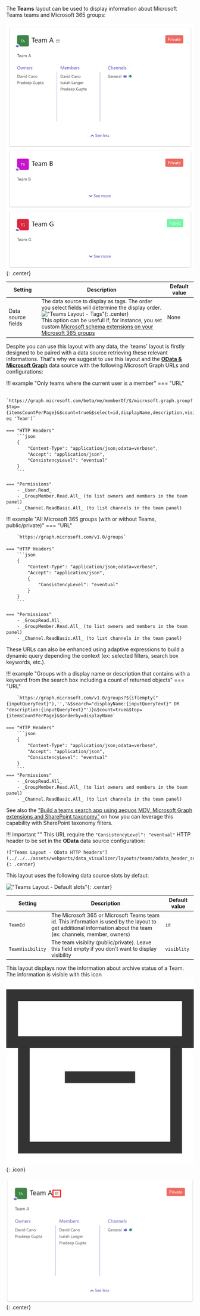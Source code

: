 The **Teams** layout can be used to display information about Microsoft Teams teams and Microsoft 365 groups:

!["Teams Layout - Overview"](../../../assets/webparts/data_visualizer/layouts/teams/teams_layout.png){: .center}

| Setting | Description | Default value 
| ------- |---------------- | ---------- |
| Data source fields | The data source to display as tags. The order you select fields will determine the display order.<br />!["Teams Layout - Tags"](../../../assets/webparts/data_visualizer/layouts/teams/teams_layout_tags.png){: .center} <br /> This option can be usefull if, for instance, you set custom [Microsoft schema extensions on your Microsoft 365 groups](https://docs.microsoft.com/en-us/graph/extensibility-schema-groups)  | None

Despite you can use this layout with any data, the 'teams' layout is firstly designed to be paired with a data source retrieving these relevant informations. That's why we suggest to use this layout and the [**OData & Microsoft Graph**](../data-sources/odata.md) data source with the following Microsoft Graph URLs and configurations:

!!! example "Only teams where the current user is a member"
	=== "URL"

		`https://graph.microsoft.com/beta/me/memberOf/$/microsoft.graph.group?$top={itemsCountPerPage}&$count=true&$select=id,displayName,description,visibility&$filter=resourceProvisioningOptions/Any(x:x eq 'Team')`

	=== "HTTP Headers"
		```json
		{
			"Content-Type": "application/json;odata=verbose",
			"Accept": "application/json",
			"ConsistencyLevel": "eventual"
		}
		```

	=== "Permissions"
		- _User.Read_
		- _GroupMember.Read.All_ (to list owners and members in the team panel)
		- _Channel.ReadBasic.All_ (to list channels in the team panel)

!!! example "All Microsoft 365 groups (with or without Teams, public/private)"
	=== "URL"

		`https://graph.microsoft.com/v1.0/groups`

	=== "HTTP Headers"
		```json
		{
			"Content-Type": "application/json;odata=verbose",
			"Accept": "application/json",
			{
				"ConsistencyLevel": "eventual"
			}
		}
		```

	=== "Permissions"
		- _GroupRead.All_
		- _GroupMember.Read.All_ (to list owners and members in the team panel)
		- _Channel.ReadBasic.All_ (to list channels in the team panel)


These URLs can also be enhanced using adaptive expressions to build a dynamic query depending the context (ex: selected filters, search box keywords, etc.). 

!!! example "Groups with a display name or description that contains with a keyword from the search box including a count of returned objects"
	=== "URL"

		`https://graph.microsoft.com/v1.0/groups?${if(empty("{inputQueryText}"),'','&$search="displayName:{inputQueryText}" OR "description:{inputQueryText}"')}&$count=true&$top={itemsCountPerPage}&$orderby=displayName`

	=== "HTTP Headers"
		```json
		{
			"Content-Type": "application/json;odata=verbose",
			"Accept": "application/json",
			"ConsistencyLevel": "eventual"
		}
		```
	=== "Permissions"
		- _GroupRead.All_
		- _GroupMember.Read.All_ (to list owners and members in the team panel)
		- _Channel.ReadBasic.All_ (to list channels in the team panel)		

See also the ["Build a teams search app using aequos MDV, Microsoft Graph extensions and SharePoint taxonomy"]() on how you can leverage this capability with SharePoint taxonomy filters.

!!! important ""
    This URL require the `"ConsistencyLevel": "eventual"` HTTP header to be set in the **OData** data source configuration:

    !["Teams Layout - OData HTTP headers"](../../../assets/webparts/data_visualizer/layouts/teams/odata_header_set.png){: .center}

This layout uses the following data source slots by defaut:

!["Teams Layout - Default slots"](../../../assets/webparts/data_visualizer/layouts/teams/teams_layout_slots.png){: .center}

| Setting | Description | Default value 
| ------- |---------------- | ---------- |
| `TeamId` | The Microsoft 365 or Microsoft Teams team id. This information is used by the layout to get additional information about the team (ex: channels, member, owners)  | `id`
| `TeamVisibility` | The team visiblity (public/private). Leave this field empty if you don't want to display visibility | `visiblity`

This layout displays now the information about archive status of a Team. The information is visible with this icon !["Teams Layout - Archive icon"](../../../assets/webparts/data_visualizer/layouts/teams/archive.png){: .icon}

!["Teams Layout - Archive status"](../../../assets/webparts/data_visualizer/layouts/teams/teams_layout_archived.png){: .center}